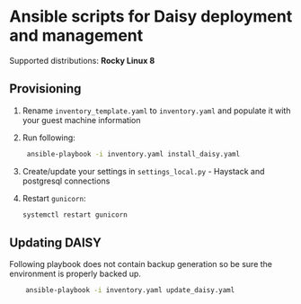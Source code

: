 # Ansible scripts for Daisy deployment and management

Supported distributions: **Rocky Linux 8**

## Provisioning

1. Rename `inventory_template.yaml` to `inventory.yaml` and populate it with your guest machine information
2. Run following:

    ```bash
     ansible-playbook -i inventory.yaml install_daisy.yaml
    ```

3. Create/update your settings in `settings_local.py` - Haystack and postgresql connections
4. Restart `gunicorn`:

   ```bash
   systemctl restart gunicorn
   ```

## Updating DAISY

Following playbook does not contain backup generation so be sure the environment is properly backed up.

```bash
    ansible-playbook -i inventory.yaml update_daisy.yaml
```
